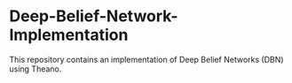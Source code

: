 # Deep-Belief-Network-Implementation
This repository contains an implementation of Deep Belief Networks (DBN) using Theano.
